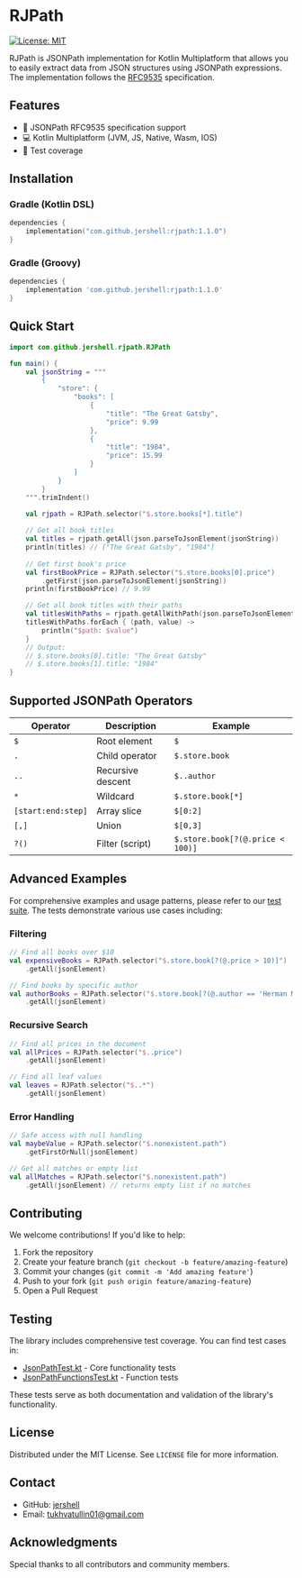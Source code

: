 # RJPath

[![License: MIT](https://img.shields.io/badge/License-MIT-yellow.svg)](https://opensource.org/licenses/MIT)

RJPath is JSONPath implementation for Kotlin Multiplatform that allows you to easily extract data from JSON structures using JSONPath expressions. The implementation follows the [RFC9535](https://datatracker.ietf.org/doc/rfc9535/) specification.

## Features

- 🚀 JSONPath RFC9535 specification support
- 💻 Kotlin Multiplatform (JVM, JS, Native, Wasm, IOS)
- 🧪 Test coverage

## Installation

### Gradle (Kotlin DSL)

```kotlin
dependencies {
    implementation("com.github.jershell:rjpath:1.1.0")
}
```

### Gradle (Groovy)

```groovy
dependencies {
    implementation 'com.github.jershell:rjpath:1.1.0'
}
```

## Quick Start

```kotlin
import com.github.jershell.rjpath.RJPath

fun main() {
    val jsonString = """
        {
            "store": {
                "books": [
                    {
                        "title": "The Great Gatsby",
                        "price": 9.99
                    },
                    {
                        "title": "1984",
                        "price": 15.99
                    }
                ]
            }
        }
    """.trimIndent()

    val rjpath = RJPath.selector("$.store.books[*].title")
    
    // Get all book titles
    val titles = rjpath.getAll(json.parseToJsonElement(jsonString))
    println(titles) // ["The Great Gatsby", "1984"]
    
    // Get first book's price
    val firstBookPrice = RJPath.selector("$.store.books[0].price")
        .getFirst(json.parseToJsonElement(jsonString))
    println(firstBookPrice) // 9.99

    // Get all book titles with their paths
    val titlesWithPaths = rjpath.getAllWithPath(json.parseToJsonElement(jsonString))
    titlesWithPaths.forEach { (path, value) ->
        println("$path: $value")
    }
    // Output:
    // $.store.books[0].title: "The Great Gatsby"
    // $.store.books[1].title: "1984"
}
```

## Supported JSONPath Operators

| Operator                  | Description                                   | Example                                |
|--------------------------|-----------------------------------------------|---------------------------------------|
| `$`                      | Root element                                  | `$`                                   |
| `.`                      | Child operator                                | `$.store.book`                        |
| `..`                     | Recursive descent                             | `$..author`                           |
| `*`                      | Wildcard                                      | `$.store.book[*]`                     |
| `[start:end:step]`       | Array slice                                  | `$[0:2]`                             |
| `[,]`                    | Union                                         | `$[0,3]`                             |
| `?()`                    | Filter (script)                               | `$.store.book[?(@.price < 100)]`      |

## Advanced Examples

For comprehensive examples and usage patterns, please refer to our [test suite](rjpath/src/commonTest/kotlin/com/github/jershell/rjpath/JsonPathTest.kt). The tests demonstrate various use cases including:

### Filtering

```kotlin
// Find all books over $10
val expensiveBooks = RJPath.selector("$.store.book[?(@.price > 10)]")
    .getAll(jsonElement)

// Find books by specific author
val authorBooks = RJPath.selector("$.store.book[?(@.author == 'Herman Melville')]")
    .getAll(jsonElement)
```

### Recursive Search

```kotlin
// Find all prices in the document
val allPrices = RJPath.selector("$..price")
    .getAll(jsonElement)

// Find all leaf values
val leaves = RJPath.selector("$..*")
    .getAll(jsonElement)
```

### Error Handling

```kotlin
// Safe access with null handling
val maybeValue = RJPath.selector("$.nonexistent.path")
    .getFirstOrNull(jsonElement)

// Get all matches or empty list
val allMatches = RJPath.selector("$.nonexistent.path")
    .getAll(jsonElement) // returns empty list if no matches
```

## Contributing

We welcome contributions! If you'd like to help:

1. Fork the repository
2. Create your feature branch (`git checkout -b feature/amazing-feature`)
3. Commit your changes (`git commit -m 'Add amazing feature'`)
4. Push to your fork (`git push origin feature/amazing-feature`)
5. Open a Pull Request

## Testing

The library includes comprehensive test coverage. You can find test cases in:
- [JsonPathTest.kt](rjpath/src/commonTest/kotlin/com/github/jershell/rjpath/JsonPathTest.kt) - Core functionality tests
- [JsonPathFunctionsTest.kt](rjpath/src/commonTest/kotlin/com/github/jershell/rjpath/JsonPathFunctionsTest.kt) - Function tests

These tests serve as both documentation and validation of the library's functionality.

## License

Distributed under the MIT License. See `LICENSE` file for more information.

## Contact

- GitHub: [jershell](https://github.com/jershell)
- Email: tukhvatullin01@gmail.com

## Acknowledgments

Special thanks to all contributors and community members.
